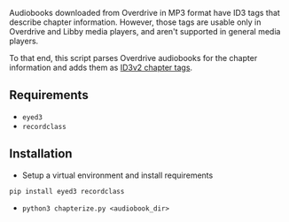 Audiobooks downloaded from Overdrive in MP3 format have ID3 tags that describe chapter information. 
However, those tags are usable only in Overdrive and Libby media players, and aren't supported in
general media players. 

To that end, this script parses Overdrive audiobooks for the chapter information and adds them as
[ID3v2 chapter tags](http://id3.org/id3v2-chapters-1.0).

## Requirements
- `eyed3`
- `recordclass`

## Installation
- Setup a virtual environment and install requirements
```
pip install eyed3 recordclass
```

- `python3 chapterize.py <audiobook_dir>`
